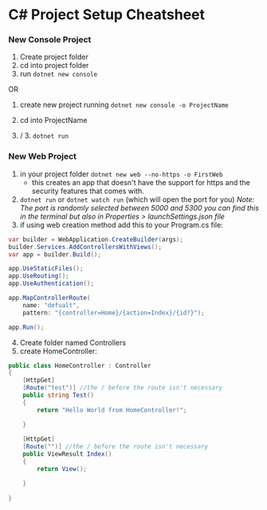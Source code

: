 # C# Project Setup Cheatsheet

### New Console Project
1. Create project folder
2. cd into project folder
3. run `dotnet new console`

OR

1. create new project running `dotnet new console -o ProjectName`
2. cd into ProjectName

4. / 3. `dotnet run`

### New Web Project
1. in your project folder `dotnet new web --no-https -o FirstWeb` 
   - this creates an app that doesn't have the support for https and the security features that comes with.
2. `dotnet run` or `dotnet watch run` (which will open the port for you)
*Note: The port is randomly selected between 5000 and 5300 you can find this in the terminal but also in Properties > launchSettings.json file*
3. if using web creation method add this to your Program.cs file:
```cs
var builder = WebApplication.CreateBuilder(args);
builder.Services.AddControllersWithViews();
var app = builder.Build();

app.UseStaticFiles();
app.UseRouting();
app.UseAuthentication();

app.MapControllerRoute(
    name: "defualt",
    pattern: "{controller=Home}/{action=Index}/{id?}");

app.Run();
```
4. Create folder named Controllers
5. create HomeController:
```cs
public class HomeController : Controller
{
    [HttpGet]
    [Route("test")] //the / before the route isn't necessary
    public string Test()
    {
        return "Hello World from HomeController!";

    }
    
    [HttpGet]
    [Route("")] //the / before the route isn't necessary
    public ViewResult Index()
    {
        return View();

    }
    
}
```